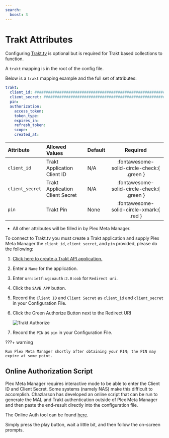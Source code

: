 ```yaml
---
search:
  boost: 3
---
```

# Trakt Attributes

Configuring [Trakt.tv](https://trakt.tv/) is optional but is required for Trakt based collections to function. 

A `trakt` mapping is in the root of the config file.

Below is a `trakt` mapping example and the full set of attributes:
```yaml
trakt:
  client_id: ################################################################
  client_secret: ################################################################
  pin:
  authorization:
    access_token:
    token_type:
    expires_in:
    refresh_token:
    scope:
    created_at:
```

| Attribute       | Allowed Values                  | Default | Required |
|:----------------|:--------------------------------|:--------|:--------:|
| `client_id`     | Trakt Application Client ID     | N/A     | :fontawesome-solid-circle-check:{ .green }  |
| `client_secret` | Trakt Application Client Secret | N/A     | :fontawesome-solid-circle-check:{ .green }  |
| `pin`           | Trakt Pin                       | None    | :fontawesome-solid-circle-xmark:{ .red } |

* All other attributes will be filled in by Plex Meta Manager. 

To connect to Trakt.tv you must create a Trakt application and supply Plex Meta Manager the `client_id`, `client_secret`, and `pin` provided, please do the following:

1.  [Click here to create a Trakt API application.](https://trakt.tv/oauth/applications/new)
2.  Enter a `Name` for the application.
3.  Enter `urn:ietf:wg:oauth:2.0:oob` for `Redirect uri`.
4.  Click the `SAVE APP` button.
5.  Record the `Client ID` and `Client Secret` as `client_id` and `client_secret` in your Configuration File.
6.  Click the Green Authorize Button next to the Redirect URI

    ![Trakt Authorize](trakt.png)

7.  Record the `PIN` as `pin` in your Configuration File.

???+ warning

    Run Plex Meta Manager shortly after obtaining your PIN; the PIN may expire at some point.

## Online Authorization Script

Plex Meta Manager requires interactive mode to be able to enter the Client ID and Client Secret. Some systems (namely NAS) make this difficult to accomplish. Chazlarson has developed an online script that can be run to generate the MAL and Trakt authentication outside of Plex Meta Manager and then paste the end-result directly into the configuration file.

The Online Auth tool can be found [here](https://replit.com/@chazlarson/TraktAuth).

Simply press the play button, wait a little bit, and then follow the on-screen prompts.